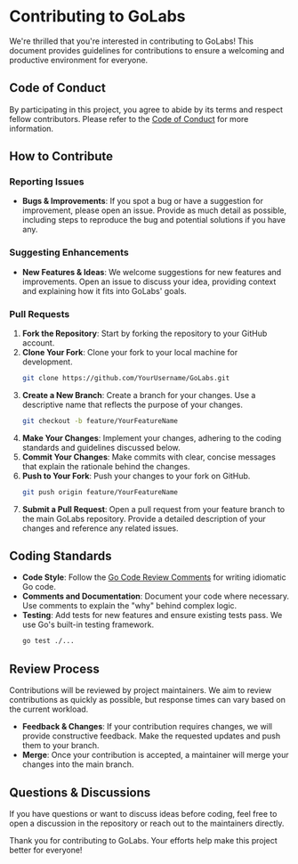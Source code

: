 # Contributing to GoLabs

We're thrilled that you're interested in contributing to GoLabs! This document provides guidelines for contributions to ensure a welcoming and productive environment for everyone.

## Code of Conduct

By participating in this project, you agree to abide by its terms and respect fellow contributors. Please refer to the [Code of Conduct](CODE_OF_CONDUCT.md) for more information.

## How to Contribute

### Reporting Issues

- **Bugs & Improvements**: If you spot a bug or have a suggestion for improvement, please open an issue. Provide as much detail as possible, including steps to reproduce the bug and potential solutions if you have any.

### Suggesting Enhancements

- **New Features & Ideas**: We welcome suggestions for new features and improvements. Open an issue to discuss your idea, providing context and explaining how it fits into GoLabs' goals.

### Pull Requests

1. **Fork the Repository**: Start by forking the repository to your GitHub account.
2. **Clone Your Fork**: Clone your fork to your local machine for development.
   ```bash
   git clone https://github.com/YourUsername/GoLabs.git
   ```
3. **Create a New Branch**: Create a branch for your changes. Use a descriptive name that reflects the purpose of your changes.
   ```bash
   git checkout -b feature/YourFeatureName
   ```
4. **Make Your Changes**: Implement your changes, adhering to the coding standards and guidelines discussed below.
5. **Commit Your Changes**: Make commits with clear, concise messages that explain the rationale behind the changes.
6. **Push to Your Fork**: Push your changes to your fork on GitHub.
   ```bash
   git push origin feature/YourFeatureName
   ```
7. **Submit a Pull Request**: Open a pull request from your feature branch to the main GoLabs repository. Provide a detailed description of your changes and reference any related issues.

## Coding Standards

- **Code Style**: Follow the [Go Code Review Comments](https://github.com/golang/go/wiki/CodeReviewComments) for writing idiomatic Go code.
- **Comments and Documentation**: Document your code where necessary. Use comments to explain the "why" behind complex logic.
- **Testing**: Add tests for new features and ensure existing tests pass. We use Go's built-in testing framework.
   ```bash
   go test ./...
   ```

## Review Process

Contributions will be reviewed by project maintainers. We aim to review contributions as quickly as possible, but response times can vary based on the current workload.

- **Feedback & Changes**: If your contribution requires changes, we will provide constructive feedback. Make the requested updates and push them to your branch.
- **Merge**: Once your contribution is accepted, a maintainer will merge your changes into the main branch.

## Questions & Discussions

If you have questions or want to discuss ideas before coding, feel free to open a discussion in the repository or reach out to the maintainers directly.

Thank you for contributing to GoLabs. Your efforts help make this project better for everyone!
